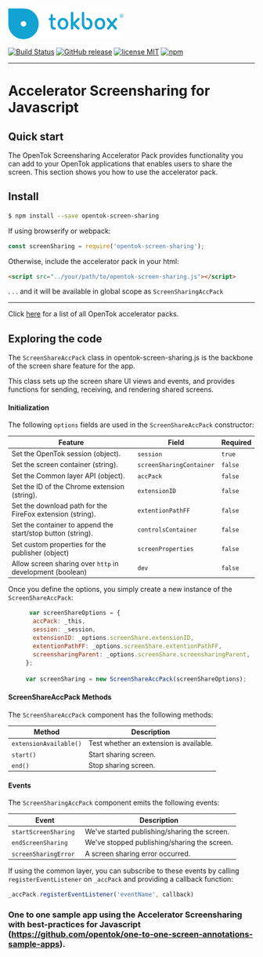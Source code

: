 ![logo](tokbox-logo.png)

[![Build Status](https://travis-ci.org/opentok/accelerator-screen-sharing-js.svg?branch=master)](https://travis-ci.org/opentok/accelerator-screen-sharing-js)
[![GitHub release](https://img.shields.io/github/release/opentok/accelerator-screen-sharing-js.svg)](./README.md)
[![license MIT](https://img.shields.io/github/license/mashape/apistatus.svg)](./.github/LICENSE)
[![npm](https://img.shields.io/npm/v/npm.svg)](https://www.npmjs.com/package/opentok-screen-sharing)


-------

# Accelerator Screensharing for Javascript<br/>

## Quick start

The OpenTok Screensharing Accelerator Pack provides functionality you can add to your OpenTok applications that enables users to share the screen.
This section shows you how to use the accelerator pack.

## Install

```bash
$ npm install --save opentok-screen-sharing
```

If using browserify or webpack:

```javascript
const screenSharing = require('opentok-screen-sharing');
```

Otherwise, include the accelerator pack in your html:

```html
<script src="../your/path/to/opentok-screen-sharing.js"></script>
```
 . . . and it will be available in global scope as `ScreenSharingAccPack`

-----------------

Click [here](https://www.npmjs.com/search?q=opentok-acc-pack) for a list of all OpenTok accelerator packs.

## Exploring the code

The `ScreenShareAccPack` class in opentok-screen-sharing.js is the backbone of the screen share feature for the app.

This class sets up the screen share UI views and events, and provides functions for sending, receiving, and rendering shared screens.

#### Initialization

The following `options` fields are used in the `ScreenShareAccPack` constructor:<br/>

 Feature        | Field  | Required
 ------------- | ------------- | ------------
 Set the OpenTok session  (object).| `session` |`true`
 Set the screen container (string). | `screenSharingContainer`  |`false`
 Set the Common layer API (object). | `accPack` |`false`
 Set the ID of the Chrome extension (string). | `extensionID` |`false`
 Set the download path for the FireFox extension (string). | `extentionPathFF` |`false`
 Set the container to append the start/stop button (string).| `controlsContainer` |`false`
Set custom properties for the publisher (object)| `screenProperties`|`false`
Allow screen sharing over `http` in development (boolean)| `dev`|`false`


Once you define the options, you simply create a new instance of the  `ScreenShareAccPack`:

```javascript
      var screenShareOptions = {
       accPack: _this,
       session: _session,
       extensionID: _options.screenShare.extensionID,
       extentionPathFF: _options.screenShare.extentionPathFF,
       screensharingParent: _options.screenShare.screensharingParent,
     };

     var screenSharing = new ScreenShareAccPack(screenShareOptions);
```


#### ScreenShareAccPack Methods

The `ScreenShareAccPack` component has the following methods:

| Method        | Description  |
| ------------- | ------------- |
| `extensionAvailable()` | 	Test whether an extension is available.  |
| `start()` | Start sharing screen.  |
| `end()` | Stop sharing screen.  |


#### Events

The `ScreenSharingAccPack` component emits the following events:

 Event        | Description
 ------------- | -------------
 `startScreenSharing ` | We've started publishing/sharing the screen.
 `endScreenSharing ` | We've stopped publishing/sharing the screen.
 `screenSharingError ` | A screen sharing error occurred.


If using the common layer, you can subscribe to these events by calling `registerEventListener` on  `_accPack` and providing a callback function:

```javascript
_accPack.registerEventListener('eventName', callback)
```

### One to one sample app using the Accelerator Screensharing with best-practices for Javascript (https://github.com/opentok/one-to-one-screen-annotations-sample-apps).
